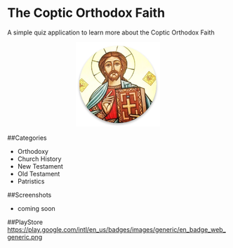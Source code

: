 # The Coptic Orthodox Faith
A simple quiz application to learn more about the Coptic Orthodox Faith

<p align="center">
  <img src="https://github.com/AbanoubG/thecopticorthodoxfaith/blob/master/app/src/main/res/mipmap-xxxhdpi/ic_launcher.png" alt="Launcher Icon"/>
</p>

##Categories
- Orthodoxy
- Church History
- New Testament
- Old Testament
- Patristics

##Screenshots
- coming soon 

##PlayStore 
https://play.google.com/intl/en_us/badges/images/generic/en_badge_web_generic.png
